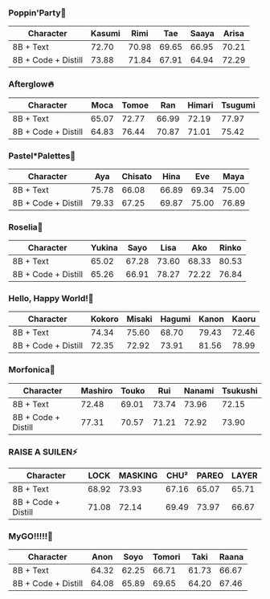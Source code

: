 ### Poppin'Party🎸
|Character| Kasumi | Rimi | Tae | Saaya | Arisa |
|-------|-------|-------|-------|-------|-------|
|8B + Text| 72.70 | 70.98 | 69.65 | 66.95 | 70.21 |
|8B + Code + Distill| 73.88 | 71.84 | 67.91 | 64.94 | 72.29 |

### Afterglow🔥
|Character| Moca | Tomoe | Ran | Himari | Tsugumi |
|-------|-------|-------|-------|-------|-------|
|8B + Text| 65.07 | 72.77 | 66.99 | 72.19 | 77.97 |
|8B + Code + Distill| 64.83 | 76.44 | 70.87 | 71.01 | 75.42 |

### Pastel*Palettes🎀
|Character| Aya | Chisato | Hina | Eve | Maya |
|-------|-------|-------|-------|-------|-------|
|8B + Text| 75.78 | 66.08 | 66.89 | 69.34 | 75.00 |
|8B + Code + Distill| 79.33 | 67.25 | 69.87 | 75.00 | 76.89 |

### Roselia🌹
|Character| Yukina | Sayo | Lisa | Ako | Rinko |
|-------|-------|-------|-------|-------|-------|
|8B + Text| 65.02 | 67.28 | 73.60 | 68.33 | 80.53 |
|8B + Code + Distill| 65.26 | 66.91 | 78.27 | 72.22 | 76.84 |

### Hello, Happy World!🎪
|Character| Kokoro | Misaki | Hagumi | Kanon | Kaoru |
|-------|-------|-------|-------|-------|-------|
|8B + Text| 74.34 | 75.60 | 68.70 | 79.43 | 72.46 |
|8B + Code + Distill| 72.35 | 72.92 | 73.91 | 81.56 | 78.99 |

### Morfonica🦋
|Character| Mashiro | Touko | Rui | Nanami | Tsukushi |
|-------|-------|-------|-------|-------|-------|
|8B + Text| 72.48 | 69.01 | 73.74 | 73.96 | 72.15 |
|8B + Code + Distill| 77.31 | 70.57 | 71.21 | 72.92 | 73.90 |

### RAISE A SUILEN⚡
|Character| LOCK | MASKING | CHU² | PAREO | LAYER |
|-------|-------|-------|-------|-------|-------|
|8B + Text| 68.92 | 73.93 | 67.16 | 65.07 | 65.71 |
|8B + Code + Distill| 71.08 | 72.14 | 69.49 | 73.97 | 66.67 |

### MyGO!!!!!🧭 
|Character| Anon | Soyo | Tomori | Taki | Raana |
|-------|-------|-------|-------|-------|-------|
|8B + Text| 64.32 | 62.25 | 66.71 | 61.73 | 66.67 |
|8B + Code + Distill| 64.08 | 65.89 | 69.65 | 64.20 | 67.46 |
